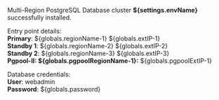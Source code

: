 Multi-Region PostgreSQL Database cluster **${settings.envName}** successfully installed.

Entry point details:    
**Primary**: ${globals.regionName-1} ${globals.extIP-1}   
**Standby 1**: ${globals.regionName-2} ${globals.extIP-2}   
**Standby 2**: ${globals.regionName-3} ${globals.extIP-3}  
**Pgpool-II: ${globals.pgpoolRegionName-1}:** ${globals.pgpoolExtIP-1}    


Database credentials:   
**User**: webadmin    
**Password**: ${globals.password}  
